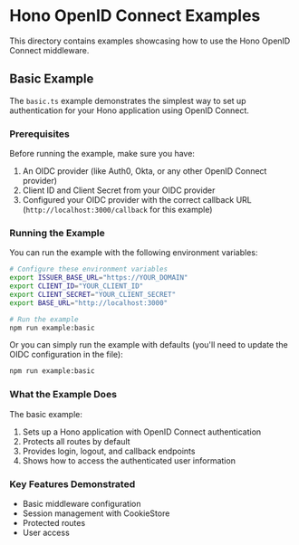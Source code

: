 # Hono OpenID Connect Examples

This directory contains examples showcasing how to use the Hono OpenID Connect middleware.

## Basic Example

The `basic.ts` example demonstrates the simplest way to set up authentication for your Hono application using OpenID Connect.

### Prerequisites

Before running the example, make sure you have:

1. An OIDC provider (like Auth0, Okta, or any other OpenID Connect provider)
2. Client ID and Client Secret from your OIDC provider
3. Configured your OIDC provider with the correct callback URL (`http://localhost:3000/callback` for this example)

### Running the Example

You can run the example with the following environment variables:

```bash
# Configure these environment variables
export ISSUER_BASE_URL="https://YOUR_DOMAIN"
export CLIENT_ID="YOUR_CLIENT_ID"
export CLIENT_SECRET="YOUR_CLIENT_SECRET"
export BASE_URL="http://localhost:3000"

# Run the example
npm run example:basic
```

Or you can simply run the example with defaults (you'll need to update the OIDC configuration in the file):

```bash
npm run example:basic
```

### What the Example Does

The basic example:

1. Sets up a Hono application with OpenID Connect authentication
2. Protects all routes by default
3. Provides login, logout, and callback endpoints
4. Shows how to access the authenticated user information

### Key Features Demonstrated

- Basic middleware configuration
- Session management with CookieStore
- Protected routes
- User access
